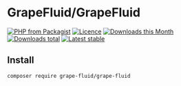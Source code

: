 # GrapeFluid/GrapeFluid

[![PHP from Packagist](https://img.shields.io/packagist/php-v/grape-fluid/grape-fluid.svg?style=flat-square)](https://packagist.org/packages/grape-fluid/grape-fluid)
[![Licence](https://img.shields.io/packagist/l/grape-fluid/grape-fluid.svg?style=flat-square)](https://packagist.org/packages/grape-fluid/grape-fluid)
[![Downloads this Month](https://img.shields.io/packagist/dm/grape-fluid/grape-fluid.svg?style=flat-square)](https://packagist.org/packages/grape-fluid/grape-fluid)
[![Downloads total](https://img.shields.io/packagist/dt/grape-fluid/grape-fluid.svg?style=flat-square)](https://packagist.org/packages/grape-fluid/grape-fluid)
[![Latest stable](https://img.shields.io/packagist/v/grape-fluid/grape-fluid.svg?style=flat-square)](https://packagist.org/packages/grape-fluid/grape-fluid)


## Install

```
composer require grape-fluid/grape-fluid
```

